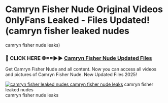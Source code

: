 # Camryn Fisher Nude Original Videos 0nlyFans Leaked - Files Updated! (camryn fisher leaked nudes<br>
camryn fisher nude leaks)

<h3>🔴 CLICK HERE 🌐==►► <a href="https://tinyurl.com/2p9ay9w9" rel="nofollow">Camryn Fisher Nude Updated Files</a></h3>

Get Camryn Fisher Nude and all content. Now you can access all videos and pictures of Camryn Fisher Nude. New Updated Files 2025!

[![camryn fisher leaked nudes<br>
camryn fisher nude leaks](https://i.imgur.com/KQgVmj3.gif)](https://tinyurl.com/2p9ay9w9)
camryn fisher leaked nudes<br>
camryn fisher nude leaks